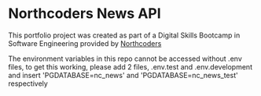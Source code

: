 # Northcoders News API

This portfolio project was created as part of a Digital Skills Bootcamp in Software Engineering provided by [Northcoders](https://northcoders.com/)

The environment variables in this repo cannot be accessed without .env files, to get this working, please add 2 files, .env.test and .env.development and insert 'PGDATABASE=nc_news' and 'PGDATABASE=nc_news_test' respectively
